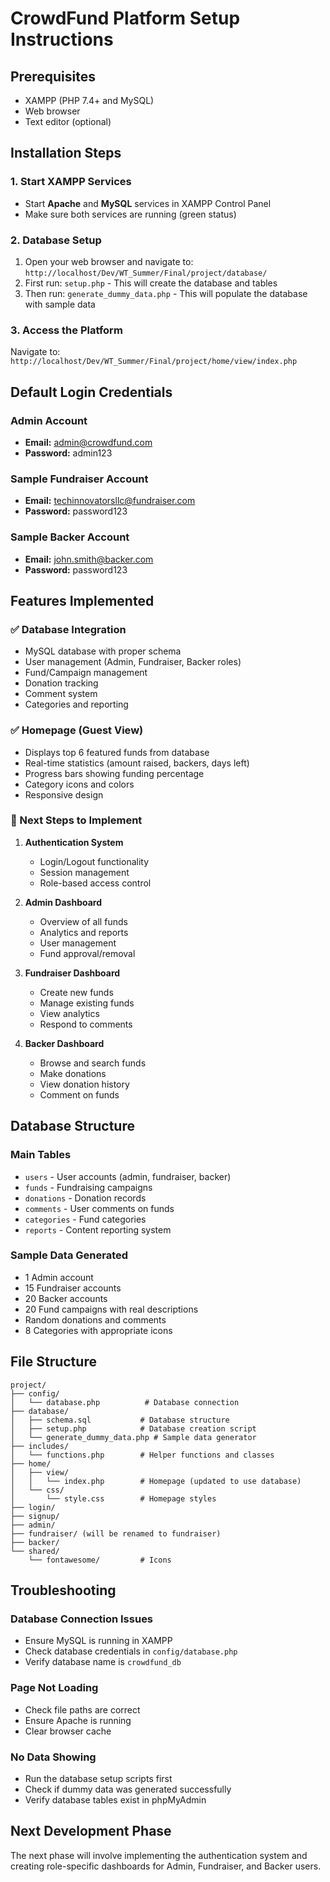 # CrowdFund Platform Setup Instructions

## Prerequisites
- XAMPP (PHP 7.4+ and MySQL)
- Web browser
- Text editor (optional)

## Installation Steps

### 1. Start XAMPP Services
- Start **Apache** and **MySQL** services in XAMPP Control Panel
- Make sure both services are running (green status)

### 2. Database Setup
1. Open your web browser and navigate to: `http://localhost/Dev/WT_Summer/Final/project/database/`
2. First run: `setup.php` - This will create the database and tables
3. Then run: `generate_dummy_data.php` - This will populate the database with sample data

### 3. Access the Platform
Navigate to: `http://localhost/Dev/WT_Summer/Final/project/home/view/index.php`

## Default Login Credentials

### Admin Account
- **Email:** admin@crowdfund.com
- **Password:** admin123

### Sample Fundraiser Account
- **Email:** techinnovatorsllc@fundraiser.com
- **Password:** password123

### Sample Backer Account
- **Email:** john.smith@backer.com
- **Password:** password123

## Features Implemented

### ✅ Database Integration
- MySQL database with proper schema
- User management (Admin, Fundraiser, Backer roles)
- Fund/Campaign management
- Donation tracking
- Comment system
- Categories and reporting

### ✅ Homepage (Guest View)
- Displays top 6 featured funds from database
- Real-time statistics (amount raised, backers, days left)
- Progress bars showing funding percentage
- Category icons and colors
- Responsive design

### 🚧 Next Steps to Implement
1. **Authentication System**
   - Login/Logout functionality
   - Session management
   - Role-based access control

2. **Admin Dashboard**
   - Overview of all funds
   - Analytics and reports
   - User management
   - Fund approval/removal

3. **Fundraiser Dashboard**
   - Create new funds
   - Manage existing funds
   - View analytics
   - Respond to comments

4. **Backer Dashboard**
   - Browse and search funds
   - Make donations
   - View donation history
   - Comment on funds

## Database Structure

### Main Tables
- `users` - User accounts (admin, fundraiser, backer)
- `funds` - Fundraising campaigns
- `donations` - Donation records
- `comments` - User comments on funds
- `categories` - Fund categories
- `reports` - Content reporting system

### Sample Data Generated
- 1 Admin account
- 15 Fundraiser accounts
- 20 Backer accounts
- 20 Fund campaigns with real descriptions
- Random donations and comments
- 8 Categories with appropriate icons

## File Structure
```
project/
├── config/
│   └── database.php          # Database connection
├── database/
│   ├── schema.sql           # Database structure
│   ├── setup.php            # Database creation script
│   └── generate_dummy_data.php # Sample data generator
├── includes/
│   └── functions.php        # Helper functions and classes
├── home/
│   ├── view/
│   │   └── index.php        # Homepage (updated to use database)
│   └── css/
│       └── style.css        # Homepage styles
├── login/
├── signup/
├── admin/
├── fundraiser/ (will be renamed to fundraiser)
├── backer/
└── shared/
    └── fontawesome/         # Icons
```

## Troubleshooting

### Database Connection Issues
- Ensure MySQL is running in XAMPP
- Check database credentials in `config/database.php`
- Verify database name is `crowdfund_db`

### Page Not Loading
- Check file paths are correct
- Ensure Apache is running
- Clear browser cache

### No Data Showing
- Run the database setup scripts first
- Check if dummy data was generated successfully
- Verify database tables exist in phpMyAdmin

## Next Development Phase
The next phase will involve implementing the authentication system and creating role-specific dashboards for Admin, Fundraiser, and Backer users.
